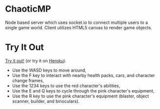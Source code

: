# ChaoticMP
Node based server which uses socket.io to connect multiple users to a single game world. 
Client utilizes HTML5 canvas to render game objects.

# Try It Out
[Try it out!](chaoticmp.simoncousineau.com) (or try it on [Heroku](https://chaoticmp.herokuapp.com/ "Go to Heroku")).

* Use the WASD keys to move around,
* Use the F key to interact with nearby health packs, cars, and character change frames,
* Use the 1234 keys to use the red character's abilities,
* Use the E and Q keys to cycle through the pink character's equipment,
* Use the R key to use the pink character's equipment (blaster, object scanner, builder, and binoculars).
